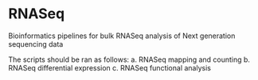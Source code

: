 # RNASeq
Bioinformatics pipelines for bulk RNASeq analysis of Next generation sequencing data

The scripts should be ran as follows:
a. RNASeq mapping and counting
b. RNASeq differential expression
c. RNASeq functional analysis

